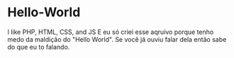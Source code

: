 # Hello-World

I like PHP, HTML, CSS, and JS
E eu só criei esse aqruivo porque tenho medo da maldição do "Hello World". Se você já ouviu falar dela então sabe do que eu to falando.
